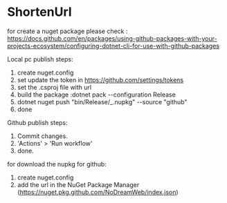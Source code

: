 # ShortenUrl

for create a nuget package please check :
https://docs.github.com/en/packages/using-github-packages-with-your-projects-ecosystem/configuring-dotnet-cli-for-use-with-github-packages

Local pc publish steps:
1. create nuget.config
2. set update the token in https://github.com/settings/tokens
3. set the .csproj file with url
4. build the package :dotnet pack --configuration Release
5. dotnet nuget push "bin/Release/<project>_<version>.nupkg" --source "github"
6. done
  
Github publish steps:
1. Commit changes.
2. 'Actions' > 'Run workflow'
3. done.

for download the nupkg for github:
1. create nuget.config
2. add the url in the NuGet Package Manager (https://nuget.pkg.github.com/NoDreamWeb/index.json)



